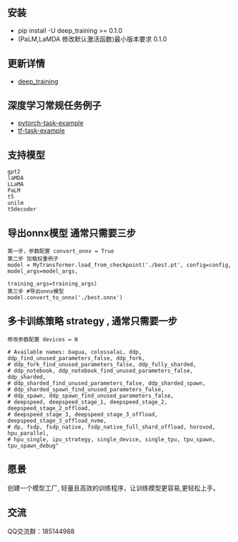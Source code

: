 ## 安装

- pip install -U deep_training >= 0.1.0
- (PaLM,LaMDA 修改默认激活函数)最小版本要求 0.1.0

## 更新详情

- [deep_training](https://github.com/ssbuild/deep_training)

## 深度学习常规任务例子

- [pytorch-task-example](https://github.com/ssbuild/pytorch-task-example)
- [tf-task-example](https://github.com/ssbuild/tf-task-example)

## 支持模型

    gpt2 
    laMDA
    LLaMA
    PaLM
    t5
    unilm
    t5decoder


## 导出onnx模型 通常只需要三步

    第一步，参数配置 convert_onnx = True
    第二步 加载权重例子
    model = MyTransformer.load_from_checkpoint('./best.pt', config=config, model_args=model_args,
                                                   training_args=training_args)
    第三步 #导出onnx模型
    model.convert_to_onnx('./best.onnx')

## 多卡训练策略 strategy , 通常只需要一步
    修改参数配置 devices = N 

    # Available names: bagua, colossalai, ddp, ddp_find_unused_parameters_false, ddp_fork,
    # ddp_fork_find_unused_parameters_false, ddp_fully_sharded,
    # ddp_notebook, ddp_notebook_find_unused_parameters_false, ddp_sharded,
    # ddp_sharded_find_unused_parameters_false, ddp_sharded_spawn,
    # ddp_sharded_spawn_find_unused_parameters_false,
    # ddp_spawn, ddp_spawn_find_unused_parameters_false,
    # deepspeed, deepspeed_stage_1, deepspeed_stage_2, deepspeed_stage_2_offload,
    # deepspeed_stage_3, deepspeed_stage_3_offload, deepspeed_stage_3_offload_nvme,
    # dp, fsdp, fsdp_native, fsdp_native_full_shard_offload, horovod, hpu_parallel,
    # hpu_single, ipu_strategy, single_device, single_tpu, tpu_spawn, tpu_spawn_debug"

## 愿景

创建一个模型工厂, 轻量且高效的训练程序，让训练模型更容易,更轻松上手。

## 交流

QQ交流群：185144988

